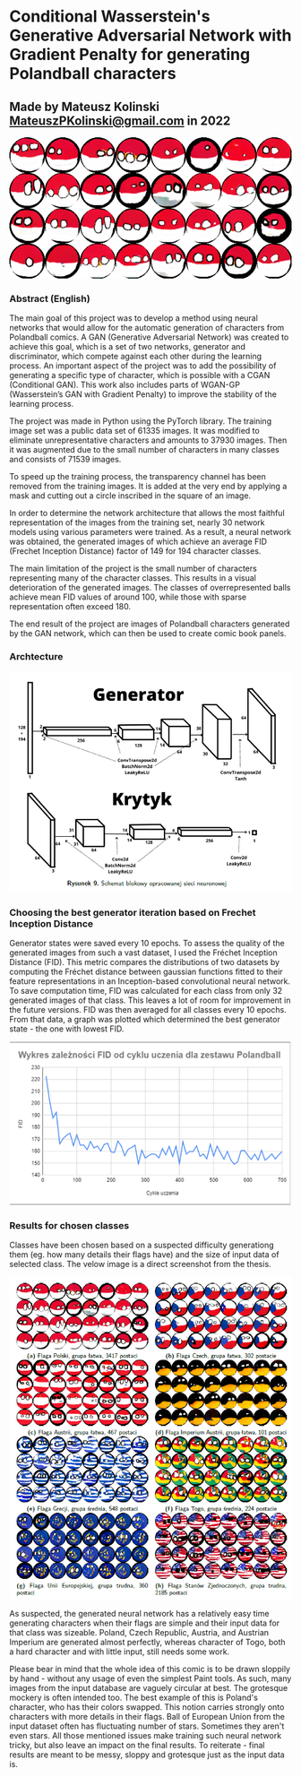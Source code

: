 # Conditional Wasserstein's Generative Adversarial Network with Gradient Penalty for generating Polandball characters

## Made by Mateusz Kolinski MateuszPKolinski@gmail.com in 2022

![Final Result for Poland](assets/MainImage.png)

### Abstract (English)

The main goal of this project was to develop a method using neural networks that would allow for the automatic generation of characters from Polandball comics. A GAN (Generative Adversarial Network) was created to achieve this goal, which is a set of two networks, generator and discriminator, which compete against each other during the learning process. An important aspect of the project was to add the possibility of generating a specific type of character, which is possible with a CGAN (Conditional GAN). This work also includes parts of WGAN-GP (Wasserstein’s GAN with Gradient Penalty) to improve the stability of the learning process.

The project was made in Python using the PyTorch library. The training image set was a public data set of 61335 images. It was modified to eliminate unrepresentative characters and amounts to 37930 images. Then it was augmented due to the small number of characters in many classes and consists of 71539 images.

To speed up the training process, the transparency channel has been removed from the training images. It is added at the very end by applying a mask and cutting out a circle inscribed in the square of an image.

In order to determine the network architecture that allows the most faithful representation of the images from the training set, nearly 30 network models using various parameters were trained. As a result, a neural network was obtained, the generated images of which achieve an average FID (Frechet Inception Distance) factor of 149 for 194 character classes.

The main limitation of the project is the small number of characters representing many of the character classes. This results in a visual deterioration of the generated images. The classes of overrepresented balls achieve mean FID values of around 100, while those with sparse representation often exceed 180.

The end result of the project are images of Polandball characters generated by the GAN network, which can then be used to create comic book panels.

### Archtecture

![Architecture](/assets/Architecture.png)

### Choosing the best generator iteration based on Frechet Inception Distance

Generator states were saved every 10 epochs. To assess the quality of the generated images from such a vast dataset, I used the Fréchet Inception Distance (FID). This metric compares the distributions of two datasets by computing the Fréchet distance between gaussian functions fitted to their feature representations in an Inception-based convolutional neural network. To save computation time, FID was calculated for each class from only 32 generated images of that class. This leaves a lot of room for improvement in the future versions. FID was then averaged for all classes every 10 epochs. From that data, a graph was plotted which determined the best generator state - the one with lowest FID.

![FID](/assets/FID.png)

### Results for chosen classes

Classes have been chosen based on a suspected difficulty generationg them (eg. how many details their flags have) and the size of input data of selected class. The velow image is a direct screenshot from the thesis.

![Final Result](/assets/Results.png)

As suspected, the generated neural network has a relatively easy time generating characters when their flags are simple and their input data for that class was sizeable. Poland, Czech Republic, Austria, and Austrian Imperium are generated almost perfectly, whereas character of Togo, both a hard character and with little input, still needs some work. 

Please bear in mind that the whole idea of this comic is to be drawn sloppily by hand - without any usage of even the simplest Paint tools. As such, many images from the input database are vaguely circular at best. The grotesque mockery is often intended too. The best example of this is Poland's character, who has their colors swapped. This notion carries strongly onto characters with more details in their flags. Ball of European Union from the input dataset often has fluctuating number of stars. Sometimes they aren't even stars. All those mentioned issues make training such neural network tricky, but also leave an impact on the final results. To reiterate - final results are meant to be messy, sloppy and grotesque just as the input data is.
